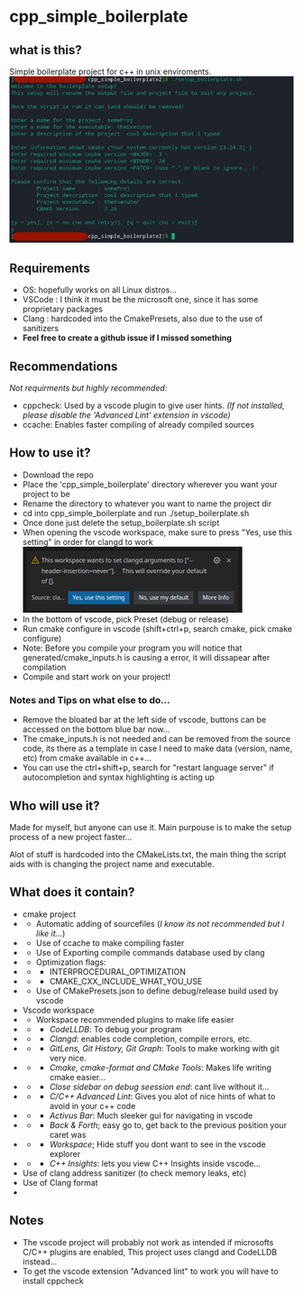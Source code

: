 # cpp_simple_boilerplate
## what is this?
Simple boilerplate project for c++ in unix enviroments.
!["Picture of the script"](md/picofscript "The script")

## Requirements 
- OS: hopefully works on all Linux distros... 
- VSCode : I think it must be the microsoft one, since it has some proprietary packages
- Clang : hardcoded into the CmakePresets, also due to the use of sanitizers
- **Feel free to create a github issue if I missed something**

## Recommendations
*Not requirments but highly recommended:*
- cppcheck: Used by a vscode plugin to give user hints. *(If not installed, please disable the 'Advanced Lint' extension in vscode)*
- ccache: Enables faster compiling of already compiled sources

## How to use it?
- Download the repo
- Place the 'cpp_simple_boilerplate' directory wherever you want your project to be
- Rename the directory to whatever you want to name the project dir
- cd into cpp_simple_boilerplate and run ./setup_boilerplate.sh 
- Once done just delete the setup_boilerplate.sh script
- When opening the vscode workspace, make sure to press "Yes, use this setting" in order for clangd to work
 ![vscode warning, press "yes, use this setting"](md/workspacewarning  "vscode warning")
- In the bottom of vscode, pick Preset (debug or release)
 - Run cmake configure in vscode (shift+ctrl+p, search cmake, pick cmake configure)
- Note: Before you compile your program you will notice that generated/cmake_inputs.h is causing a error, it will dissapear after compilation
- Compile and start work on your project!

### Notes and Tips on what else to do... 
- Remove the bloated bar at the left side of vscode, buttons can be accessed on the bottom blue bar now... 
- The cmake_inputs.h is not needed and can be removed from the source code, its there as a template in case I need to make data (version, name, etc) from cmake available in c++... 
- You can use the ctrl+shift+p, search for "restart language server" if autocompletion and syntax highlighting is acting up

## Who will use it?
Made for myself, but anyone can use it. Main purpouse is to make the setup process of a new project faster...

Alot of stuff is hardcoded into the CMakeLists.txt, the main thing the script aids with is changing the project name and executable. 
## What does it contain?
- cmake project 
- - Automatic adding of sourcefiles (*I know its not recommended but I like it...*)
- - Use of ccache to make compiling faster
- - Use of Exporting compile commands database used by clang
- - Optimization flags: 
- - - INTERPROCEDURAL_OPTIMIZATION 
- - - CMAKE_CXX_INCLUDE_WHAT_YOU_USE
- - Use of CMakePresets.json to define debug/release build used by vscode
-  Vscode workspace
- - Workspace recommended plugins to make life easier
- - - *CodeLLDB*: To debug your program
- - - *Clangd*: enables code completion, compile errors, etc. 
- - - *GitLens, Git History, Git Graph*: Tools to make working with git very nice. 
- - - *Cmake, cmake-format and CMake Tools*: Makes life writing cmake easier...
- - -  *Close sidebar on debug seession end*: cant live without it... 
- - - *C/C++ Advanced Lint*: Gives you alot of nice hints of what to avoid in your c++ code 
- - - *Activus Bar*: Much sleeker gui for navigating in vscode 
- - - *Back & Forth*; easy go to, get back to the previous position your caret was
- - - *Workspace*; Hide stuff you dont want to see in the vscode explorer
- - - *C++ Insights*: lets you view C++ Insights inside vscode...
- Use of clang address sanitizer (to check memory leaks, etc)
- Use of Clang format 
- 

## Notes
- The vscode project will probably not work as intended if microsofts C/C++ plugins are enabled, This project uses clangd and CodeLLDB instead... 
- To get the vscode extension "Advanced lint" to work you will have to install cppcheck 
